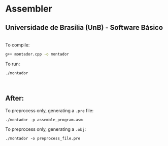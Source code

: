# Assembler

## Universidade de Brasília (UnB) - Software Básico

<br/>
To compile:

```sh
g++ montador.cpp -o montador
```

To run:
```
./montador
```

<br/>

## After:

To preprocess only, generating a `.pre` file:
```
./montador -p assemble_program.asm
```

To preprocess only, generating a `.obj`:
```
./montador -o preprocess_file.pre
```